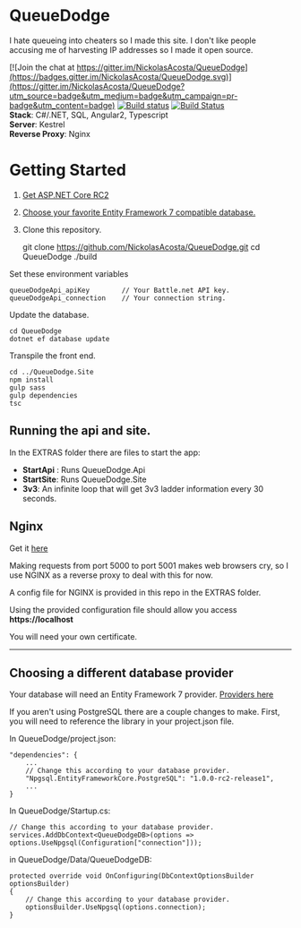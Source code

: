 # QueueDodge
I hate queueing into cheaters so I made this site.
I don't like people accusing me of harvesting IP addresses so I made it open source.

[![Join the chat at https://gitter.im/NickolasAcosta/QueueDodge](https://badges.gitter.im/NickolasAcosta/QueueDodge.svg)](https://gitter.im/NickolasAcosta/QueueDodge?utm_source=badge&utm_medium=badge&utm_campaign=pr-badge&utm_content=badge)
[![Build status](https://ci.appveyor.com/api/projects/status/8nxyi7dli2mrukxb?svg=true)](https://ci.appveyor.com/project/NickolasAcosta/queuedodge)
[![Build Status](https://travis-ci.org/NickolasAcosta/QueueDodge.svg?branch=master)](https://travis-ci.org/NickolasAcosta/QueueDodge)  
**Stack**: C#/.NET, SQL, Angular2, Typescript  
**Server**: Kestrel  
**Reverse Proxy**: Nginx

# Getting Started

1. [Get ASP.NET Core RC2](https://www.microsoft.com/net/core#windows)
2. [Choose your favorite Entity Framework 7 compatible database.](http://ef.readthedocs.org/en/latest/providers/)
3. Clone this repository.


    git clone https://github.com/NickolasAcosta/QueueDodge.git
    cd QueueDodge
    ./build


Set these environment variables

    queueDodgeApi_apiKey        // Your Battle.net API key.
    queueDodgeApi_connection    // Your connection string.

Update the database.

    cd QueueDodge
    dotnet ef database update

Transpile the front end.

    cd ../QueueDodge.Site
    npm install
    gulp sass
    gulp dependencies
    tsc

## Running the api and site.
In the EXTRAS folder there are files to start the app:

 - **StartApi** : Runs QueueDodge.Api 
 - **StartSite**:  Runs QueueDodge.Site 
 - **3v3**:  An infinite loop that will get 3v3 ladder information every 30 seconds.

## Nginx
Get it [here](http://nginx.org/)

Making requests from port 5000 to port 5001 makes web browsers cry, so I use NGINX as a reverse proxy to deal with this for now.

A config file for NGINX is provided in this repo in the EXTRAS folder.

Using the provided configuration file should allow you access **https://localhost**

You will need your own certificate.

---

## Choosing a different database provider
Your database will need an Entity Framework 7 provider.  [Providers here](http://docs.efproject.net/en/latest/providers/index.html)

If you aren't using PostgreSQL there are a couple changes to make.  First, you will need to reference the library in your project.json file.

In QueueDodge/project.json:

    "dependencies": {
        ...
        // Change this according to your database provider.
        "Npgsql.EntityFrameworkCore.PostgreSQL": "1.0.0-rc2-release1",
        ...
    }

In QueueDodge/Startup.cs:

    // Change this according to your database provider.
    services.AddDbContext<QueueDodgeDB>(options => options.UseNpgsql(Configuration["connection"]));


in QueueDodge/Data/QueueDodgeDB:

    protected override void OnConfiguring(DbContextOptionsBuilder optionsBuilder)
    {
        // Change this according to your database provider.
        optionsBuilder.UseNpgsql(options.connection);
    }
